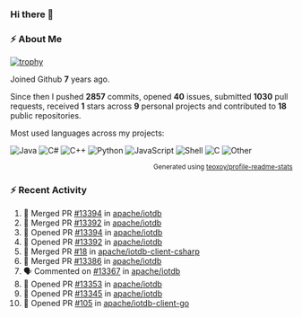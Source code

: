 ### Hi there 👋

### :zap: About Me

[![trophy](https://github-profile-trophy.vercel.app/?username=HTHou&theme=onedark)](https://github.com/ryo-ma/github-profile-trophy)
   
Joined Github **7** years ago.

Since then I pushed **2857** commits, opened **40** issues, submitted **1030** pull requests, received **1** stars across **9** personal projects and contributed to **18** public repositories.

Most used languages across my projects:

![Java](https://img.shields.io/static/v1?style=flat-square&label=%E2%A0%80&color=555&labelColor=%23b07219&message=Java%EF%B8%B189.6%25)
![C#](https://img.shields.io/static/v1?style=flat-square&label=%E2%A0%80&color=555&labelColor=%23178600&message=C%23%EF%B8%B13.9%25)
![C++](https://img.shields.io/static/v1?style=flat-square&label=%E2%A0%80&color=555&labelColor=%23f34b7d&message=C%2B%2B%EF%B8%B12.7%25)
![Python](https://img.shields.io/static/v1?style=flat-square&label=%E2%A0%80&color=555&labelColor=%233572A5&message=Python%EF%B8%B10.7%25)
![JavaScript](https://img.shields.io/static/v1?style=flat-square&label=%E2%A0%80&color=555&labelColor=%23f1e05a&message=JavaScript%EF%B8%B10.5%25)
![Shell](https://img.shields.io/static/v1?style=flat-square&label=%E2%A0%80&color=555&labelColor=%2389e051&message=Shell%EF%B8%B10.4%25)
![C](https://img.shields.io/static/v1?style=flat-square&label=%E2%A0%80&color=555&labelColor=%23555555&message=C%EF%B8%B10.4%25)
![Other](https://img.shields.io/static/v1?style=flat-square&label=%E2%A0%80&color=555&labelColor=%23ededed&message=Other%EF%B8%B11.4%25)

<p align="right"><sub>Generated using <a href="https://github.com/marketplace/actions/profile-readme-stats">teoxoy/profile-readme-stats</a></sub></p>


<!--![](https://github.com/HTHou/HTHou/blob/output/github-contribution-grid-snake.svg)-->

<!--![Haonan Hou's github stats](https://github-readme-stats.vercel.app/api?username=HTHou&count_private=true&show_icons=true&theme=onedark)-->

<!--![Haonan Hou's wakatime stats](https://github-readme-stats.vercel.app/api/wakatime?username=HTHou&layout=compact&theme=onedark)-->

<!--![Top Langs](https://github-readme-stats.vercel.app/api/top-langs/?username=HTHou&theme=onedark&layout=compact)-->

### :zap: Recent Activity
<!--START_SECTION:activity-->
1. 🎉 Merged PR [#13394](https://github.com/apache/iotdb/pull/13394) in [apache/iotdb](https://github.com/apache/iotdb)
2. 🎉 Merged PR [#13392](https://github.com/apache/iotdb/pull/13392) in [apache/iotdb](https://github.com/apache/iotdb)
3. 💪 Opened PR [#13394](https://github.com/apache/iotdb/pull/13394) in [apache/iotdb](https://github.com/apache/iotdb)
4. 💪 Opened PR [#13392](https://github.com/apache/iotdb/pull/13392) in [apache/iotdb](https://github.com/apache/iotdb)
5. 🎉 Merged PR [#18](https://github.com/apache/iotdb-client-csharp/pull/18) in [apache/iotdb-client-csharp](https://github.com/apache/iotdb-client-csharp)
6. 🎉 Merged PR [#13386](https://github.com/apache/iotdb/pull/13386) in [apache/iotdb](https://github.com/apache/iotdb)
7. 🗣 Commented on [#13367](https://github.com/apache/iotdb/pull/13367#issuecomment-2323366092) in [apache/iotdb](https://github.com/apache/iotdb)
8. 💪 Opened PR [#13353](https://github.com/apache/iotdb/pull/13353) in [apache/iotdb](https://github.com/apache/iotdb)
9. 💪 Opened PR [#13345](https://github.com/apache/iotdb/pull/13345) in [apache/iotdb](https://github.com/apache/iotdb)
10. 💪 Opened PR [#105](https://github.com/apache/iotdb-client-go/pull/105) in [apache/iotdb-client-go](https://github.com/apache/iotdb-client-go)
<!--END_SECTION:activity-->

<!--
**HTHou/HTHou** is a ✨ _special_ ✨ repository because its `README.md` (this file) appears on your GitHub profile.

Here are some ideas to get you started:

- 🔭 I’m currently working on ...
- 🌱 I’m currently learning ...
- 👯 I’m looking to collaborate on ...
- 🤔 I’m looking for help with ...
- 💬 Ask me about ...
- 📫 How to reach me: ...
- 😄 Pronouns: ...
- ⚡ Fun fact: ...
-->

